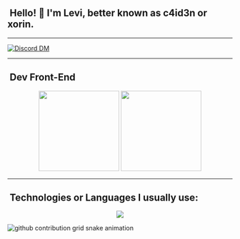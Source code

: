 ## &nbsp;Hello! 👋 I'm Levi, better known as c4id3n or xorin.
---

[![Discord DM](https://img.shields.io/badge/Discord-.xorin.-7289DA?logo=Discord&style=for-the-badge)](https://discordapp.com/users/1097904170348056738/)

---
## &nbsp;Dev Front-End

<div align="center">
<!-- <img height="180em" src="https://github-readme-stats.vercel.app/api?username=c4id3nSecurity&theme=dracula&show_icons=true"/> -->
<img height="180em" src="https://github-readme-stats.vercel.app/api/top-langs/?username=c4id3nSecurity&layout=compact&theme=dracula&show_icons=true"/>
<img height="180em" src="https://github-readme-streak-stats.herokuapp.com/?user=c4id3nSecurity&theme=dracula"/>
</div>

---

## &nbsp;Technologies or Languages I usually use:

<p align="center">
  <a href="https://skillicons.dev">
    <img src="https://skillicons.dev/icons?i=linux,java,js,ts,py,tailwind,vite,react"/>
  </a>
</p>

<picture>
    <source
      media="(prefers-color-scheme: dark)"
      srcset="
        https://raw.githubusercontent.com/c4id3nSecurity/c4id3nSecurity/output/github-contribution-grid-snake-dark.svg
      "
    />
    <source
      media="(prefers-color-scheme: light)"
      srcset="
        https://raw.githubusercontent.com/c4id3nSecurity/c4id3nSecurity/output/github-contribution-grid-snake.svg
      "
    />
    <img
      alt="github contribution grid snake animation"
      src="https://raw.githubusercontent.com/c4id3nSecurity/c4id3nSecurity/output/github-contribution-grid-snake.svg"
    />
  </picture>
